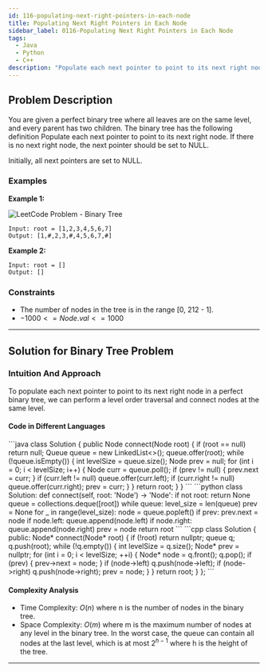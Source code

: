 ```yaml
---
id: 116-populating-next-right-pointers-in-each-node
title: Populating Next Right Pointers in Each Node
sidebar_label: 0116-Populating Next Right Pointers in Each Node
tags:
  - Java
  - Python
  - C++
description: "Populate each next pointer to point to its next right node. If there is no next right node, the next pointer should be set to NULL."
---
```


## Problem Description

You are given a perfect binary tree where all leaves are on the same level, and every parent has two children. The binary tree has the following definition Populate each next pointer to point to its next right node. If there is no next right node, the next pointer should be set to NULL.

Initially, all next pointers are set to NULL.

### Examples

**Example 1:**

![LeetCode Problem - Binary Tree](https://assets.leetcode.com/uploads/2019/02/14/116_sample.png)
```
Input: root = [1,2,3,4,5,6,7]
Output: [1,#,2,3,#,4,5,6,7,#]
```

**Example 2:**

```
Input: root = []
Output: []
```

### Constraints

- The number of nodes in the tree is in the range [0, 212 - 1].
- $-1000 <= Node.val <= 1000$

---

## Solution for Binary Tree Problem

### Intuition And Approach

To populate each next pointer to point to its next right node in a perfect binary tree, we can perform a level order traversal and connect nodes at the same level.

<Tabs>
 <tabItem value="Linear" label="Linear">


#### Code in Different Languages

<Tabs>
  <TabItem value="Java" label="Java" default>
  <SolutionAuthor name="@Vipullakum007"/>
   ```java
 class Solution {
    public Node connect(Node root) {
        if (root == null) return null;
        Queue<Node> queue = new LinkedList<>();
        queue.offer(root);
        while (!queue.isEmpty()) {
            int levelSize = queue.size();
            Node prev = null;
            for (int i = 0; i < levelSize; i++) {
                Node curr = queue.poll();
                if (prev != null) {
                    prev.next = curr;
                }
                if (curr.left != null) queue.offer(curr.left);
                if (curr.right != null) queue.offer(curr.right);
                prev = curr;
            }
        }
        return root;
    }
}
    ```

  </TabItem>
  <TabItem value="Python" label="Python">
  <SolutionAuthor name="@Vipullakum007"/>
   ```python
  class Solution:
    def connect(self, root: 'Node') -> 'Node':
        if not root:
            return None
        queue = collections.deque([root])
        while queue:
            level_size = len(queue)
            prev = None
            for _ in range(level_size):
                node = queue.popleft()
                if prev:
                    prev.next = node
                if node.left:
                    queue.append(node.left)
                if node.right:
                    queue.append(node.right)
                prev = node
        return root
    ```

  </TabItem>
  <TabItem value="C++" label="C++">
  <SolutionAuthor name="@Vipullakum007"/>
   ```cpp
    class Solution {
public:
    Node* connect(Node* root) {
        if (!root) return nullptr;
        queue<Node*> q;
        q.push(root);
        while (!q.empty()) {
            int levelSize = q.size();
            Node* prev = nullptr;
            for (int i = 0; i < levelSize; ++i) {
                Node* node = q.front();
                q.pop();
                if (prev) {
                    prev->next = node;
                }
                if (node->left) q.push(node->left);
                if (node->right) q.push(node->right);
                prev = node;
            }
        }
        return root;
    }
};
    ```

  </TabItem>
</Tabs>

#### Complexity Analysis

- Time Complexity: $O(n)$ where n is the number of nodes in the binary tree.
- Space Complexity: $O(m)$ where m is the maximum number of nodes at any level in the binary tree. In the worst case, the queue can contain all nodes at the last level, which is at most $2^{h-1}$ where h is the height of the tree.

</tabItem>
</Tabs>


---
